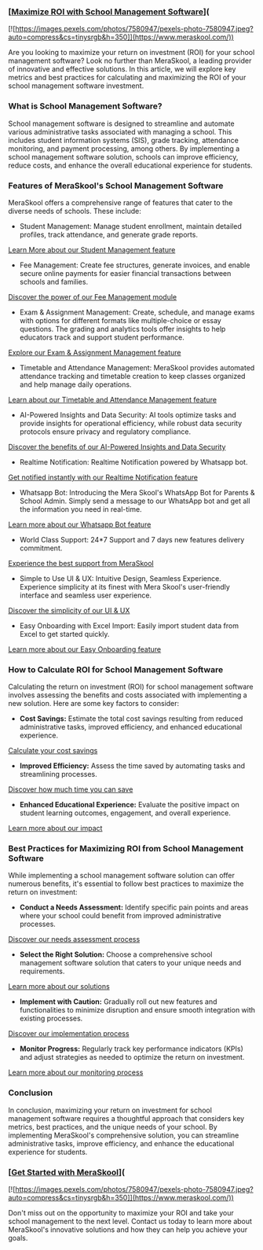 ### [[Maximize ROI with School Management Software](https://www.meraskool.com/)](

[![https://images.pexels.com/photos/7580947/pexels-photo-7580947.jpeg?auto=compress&cs=tinysrgb&h=350]](https://www.meraskool.com/))

Are you looking to maximize your return on investment (ROI) for your school management software? Look no further than MeraSkool, a leading provider of innovative and effective solutions. In this article, we will explore key metrics and best practices for calculating and maximizing the ROI of your school management software investment.

### What is School Management Software?

School management software is designed to streamline and automate various administrative tasks associated with managing a school. This includes student information systems (SIS), grade tracking, attendance monitoring, and payment processing, among others. By implementing a school management software solution, schools can improve efficiency, reduce costs, and enhance the overall educational experience for students.

### Features of MeraSkool's School Management Software

MeraSkool offers a comprehensive range of features that cater to the diverse needs of schools. These include:

*   Student Management: Manage student enrollment, maintain detailed profiles, track attendance, and generate grade reports.

  [Learn More about our Student Management feature](https://www.meraskool.com/feature/student)

*   Fee Management: Create fee structures, generate invoices, and enable secure online payments for easier financial transactions between schools and families.

  [Discover the power of our Fee Management module](https://www.meraskool.com/feature/fee)

*   Exam & Assignment Management: Create, schedule, and manage exams with options for different formats like multiple-choice or essay questions. The grading and analytics tools offer insights to help educators track and support student performance.

  [Explore our Exam & Assignment Management feature](https://www.meraskool.com/feature/exam)

*   Timetable and Attendance Management: MeraSkool provides automated attendance tracking and timetable creation to keep classes organized and help manage daily operations.

  [Learn about our Timetable and Attendance Management feature](https://www.meraskool.com/feature/timetable)

*   AI-Powered Insights and Data Security: AI tools optimize tasks and provide insights for operational efficiency, while robust data security protocols ensure privacy and regulatory compliance.

  [Discover the benefits of our AI-Powered Insights and Data Security](https://www.meraskool.com/features)

*   Realtime Notification: Realtime Notification powered by Whatsapp bot.

  [Get notified instantly with our Realtime Notification feature](https://www.meraskool.com/feature/whatsapp)

*   Whatsapp Bot: Introducing the Mera Skool's WhatsApp Bot for Parents & School Admin. Simply send a message to our WhatsApp bot and get all the information you need in real-time.

  [Learn more about our Whatsapp Bot feature](https://www.meraskool.com/feature/whatsapp)

*   World Class Support: 24*7 Support and 7 days new features delivery commitment.

  [Experience the best support from MeraSkool](https://www.meraskool.com/features)

*   Simple to Use UI & UX: Intuitive Design, Seamless Experience. Experience simplicity at its finest with Mera Skool's user-friendly interface and seamless user experience.

  [Discover the simplicity of our UI & UX](https://www.meraskool.com/features/upcoming)

*   Easy Onboarding with Excel Import: Easily import student data from Excel to get started quickly.

  [Learn more about our Easy Onboarding feature](https://www.meraskool.com/features)

### How to Calculate ROI for School Management Software

Calculating the return on investment (ROI) for school management software involves assessing the benefits and costs associated with implementing a new solution. Here are some key factors to consider:

*   **Cost Savings:** Estimate the total cost savings resulting from reduced administrative tasks, improved efficiency, and enhanced educational experience.

  [Calculate your cost savings](https://www.meraskool.com/features)

*   **Improved Efficiency:** Assess the time saved by automating tasks and streamlining processes.

  [Discover how much time you can save](https://www.meraskool.com/features)

*   **Enhanced Educational Experience:** Evaluate the positive impact on student learning outcomes, engagement, and overall experience.

  [Learn more about our impact](https://www.meraskool.com/features)

### Best Practices for Maximizing ROI from School Management Software

While implementing a school management software solution can offer numerous benefits, it's essential to follow best practices to maximize the return on investment:

*   **Conduct a Needs Assessment:** Identify specific pain points and areas where your school could benefit from improved administrative processes.

  [Discover our needs assessment process](https://www.meraskool.com/features)

*   **Select the Right Solution:** Choose a comprehensive school management software solution that caters to your unique needs and requirements.

  [Learn more about our solutions](https://www.meraskool.com/features)

*   **Implement with Caution:** Gradually roll out new features and functionalities to minimize disruption and ensure smooth integration with existing processes.

  [Discover our implementation process](https://www.meraskool.com/features)

*   **Monitor Progress:** Regularly track key performance indicators (KPIs) and adjust strategies as needed to optimize the return on investment.

  [Learn more about our monitoring process](https://www.meraskool.com/features)

### Conclusion

In conclusion, maximizing your return on investment for school management software requires a thoughtful approach that considers key metrics, best practices, and the unique needs of your school. By implementing MeraSkool's comprehensive solution, you can streamline administrative tasks, improve efficiency, and enhance the educational experience for students.

### [[Get Started with MeraSkool](https://www.meraskool.com/)](

[![https://images.pexels.com/photos/7580947/pexels-photo-7580947.jpeg?auto=compress&cs=tinysrgb&h=350]](https://www.meraskool.com/))

Don't miss out on the opportunity to maximize your ROI and take your school management to the next level. Contact us today to learn more about MeraSkool's innovative solutions and how they can help you achieve your goals.
